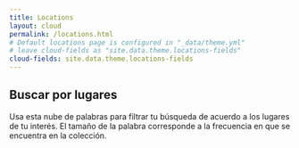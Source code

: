 ```yaml
---
title: Locations
layout: cloud
permalink: /locations.html
# Default locations page is configured in "_data/theme.yml"
# leave cloud-fields as "site.data.theme.locations-fields"
cloud-fields: site.data.theme.locations-fields
---
```


## Buscar por lugares

Usa esta nube de palabras para filtrar tu búsqueda de acuerdo a los lugares de tu interés.
El tamaño de la palabra corresponde a la frecuencia en que se encuentra en la colección. 
